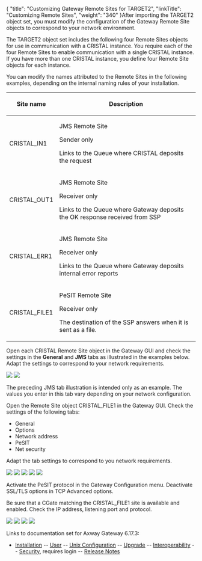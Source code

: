 {
    "title": "Customizing Gateway Remote Sites for TARGET2",
    "linkTitle": "Customizing Remote Sites",
    "weight": "340"
}After importing the TARGET2 object set, you must modify the configuration of the Gateway Remote Site objects to correspond to your network environment.

The TARGET2 object set includes the following four Remote Sites objects for use in communication with a CRISTAL instance. You require each of the four Remote Sites to enable communication with a single CRISTAL instance. If you have more than one CRISTAL instance, you define four Remote Site objects for each instance.

You can modify the names attributed to the Remote Sites in the following examples, depending on the internal naming rules of your installation.

<table>
   <thead>
      <tr>
<th class="HeadE-Column1-Header1"><p>Site name</p>         </th>
<th class="HeadD-Column1-Header1"><p>Description</p>         </th>
      </tr>
   </thead>
   <tbody>
      <tr>
         <td><p>CRISTAL_IN1</p>         </td>
         <td><p>JMS Remote Site</p>
<p>Sender only</p>
<p>Links to the Queue where CRISTAL deposits the request</p>         </td>
      </tr>
      <tr>
         <td><p>CRISTAL_OUT1</p>         </td>
         <td><p>JMS Remote Site</p>
<p>Receiver only</p>
<p>Links to the Queue where Gateway deposits the OK response received from SSP</p>         </td>
      </tr>
      <tr>
         <td><p>CRISTAL_ERR1</p>         </td>
         <td><p>JMS Remote Site</p>
<p>Receiver only</p>
<p>Links to the Queue where Gateway deposits internal error reports</p>         </td>
      </tr>
      <tr>
         <td><p>CRISTAL_FILE1</p>         </td>
         <td><p>PeSIT Remote Site</p>
<p>Receiver only</p>
<p>The destination of the SSP answers when it is sent as a file.</p>         </td>
      </tr>
   </tbody>
</table>

Open each CRISTAL Remote Site object in the Gateway GUI and check the settings in the **General** and **JMS** tabs as illustrated in the examples below. Adapt the settings to correspond to your network requirements.

<img src="/Images/Gateway/0300001E.png" class="maxWidth" />

<img src="/Images/Gateway/0300001F.png" class="maxWidth" />

The preceding JMS tab illustration is intended only as an example. The values you enter in this tab vary depending on your network configuration.

Open the Remote Site object CRISTAL\_FILE1 in the Gateway GUI. Check the settings of the following tabs:

-   General
-   Options
-   Network address
-   PeSIT
-   Net security

Adapt the tab settings to correspond to you network requirements.

<img src="/Images/Gateway/03000010.png" class="maxWidth" />

<img src="/Images/Gateway/03000011.png" class="maxWidth" />

<img src="/Images/Gateway/03000012.png" class="maxWidth" />

<img src="/Images/Gateway/03000013.png" class="maxWidth" />

<img src="/Images/Gateway/03000014.png" class="maxWidth" />

Activate the PeSIT protocol in the Gateway Configuration menu. Deactivate SSL/TLS options in TCP Advanced options.

Be sure that a CGate matching the CRISTAL\_FILE1 site is available and enabled. Check the IP address, listening port and protocol.

<img src="/Images/Gateway/03000015.png" class="maxWidth" />

<img src="/Images/Gateway/03000016.png" class="maxWidth" />

<img src="/Images/Gateway/03000017_623x478.png" class="maxWidth" />

<img src="/Images/Gateway/03000018.png" class="mediumWidth" />

Links to documentation set for Axway Gateway <span class="mc-variable axway_variables.Release_Number variable">6.17.3</span>:

-   [Installation](/bundle/Gateway_6173_InstallationGuide_allOS_en_HTML5/page/Content/start_page.htm) -- [User](/bundle/Gateway_6173_UsersGuide_allOS_en_HTML5/page/Content/start_page.htm) -- [Unix Configuration](/bundle/Gateway_6173_ConfigurationGuide_UNIX_en_HTML5/page/Content/start_page.htm) -- [Upgrade](/bundle/Gateway_6173_UpgradeGuide_allOS_en_HTML5/page/Content/start_page.htm) -- [Interoperability](/bundle/Gateway_6173_InteroperabilityGuide_allOS_en_HTML5/page/Content/start_page.htm) -- [Security](/bundle/Gateway_6173_SecurityGuide_allOS_en_HTML5/page/Content/start_page.htm), requires login -- [Release Notes](/bundle/Gateway_6173_ReleaseNotes_allOS_en_HTML5/page/Content/Gateway_ReleaseNotes_allOS_en.htm)
